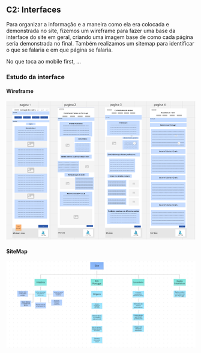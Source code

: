 ## C2: Interfaces
Para organizar a informação e a maneira como ela era colocada e demonstrada no site, fizemos um wireframe para fazer uma base da interface do site em geral, criando uma imagem base de como cada página seria demonstrada no final. Também realizamos um sitemap para identificar o que se falaria e em que página se falaria.

No que toca ao mobile first, ...

### Estudo da interface

#### Wireframe

![Wireframe](img2/WireFrame.png)

#### SiteMap

![SiteMap](img2/SiteMap.png)
